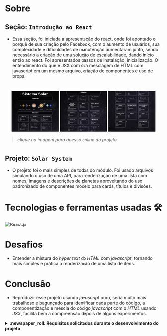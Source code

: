 # Sobre

## Seção: `Introdução ao React`
- Essa seção, foi iniciada a apresentação do react, onde foi apontado o porquê de sua criação pelo Facebook, com o aumento de usuários, sua complexidade e dificuldades de manutenção aumentaram junto, sendo necessário a criação de uma solução de escalabilidade, dando início então ao react. Foi apresentados passos de instalação, inicialização. O entendimento do que é JSX com sua mesclagem de HTML com javascript em um mesmo arquivo, criação de componentes e uso de props.
#
<div align="center">
  <a href="https://davidrogger.github.io/trybe-project-solar-system">
    <img width="30%" src="./imgs/project_solar_system_top.jpg">
    <img width="30%" src="./imgs/project_solar_system_mid.jpg">
    <img width="30%" src="./imgs/project_solar_system_bottom.jpg">
  </a>
</div>

>*clique na imagem para acesso online do projeto*
#
## Projeto: `Solar System`
- O projeto foi o mais simples de todos do módulo. Foi usado arquivos simulando o uso de uma API, para renderização de uma lista com nomes, imagens e descrições de planetas aproveitando do uso padronizado de componentes modelo para cards, títulos e divisões.

# Tecnologias e ferramentas usadas 🛠

![React.js](https://img.shields.io/badge/-React.js-61DAFB?style=flat-square&logo=react&logoColor=ffffff)


# Desafios

- Entender a mistura do *hyper text* do *HTML* com *javascript*, tornando mais simples e prática a renderização de uma lista de itens.

# Conclusão

- Reproduzir esse projeto usando *javascript* puro, seria muito mais trabalhoso e bagunçado para identificar cada parte do código, a componentização e mescla do código *javascript* com o *HTML* usando *JSX*, facilita bem a compreensão depois de alguns experimentos.

</details>

<details>
  <summary>
    <strong>
      :newspaper_roll: Requisitos solicitados durante o desenvolvimento do projeto
    </strong>
  </summary>

 
### Requisitos
*Nome* | *Avaliação*
--- | :---:
1 - Crie um componente chamado `Header` | :heavy_check_mark:
2 - Crie um componente chamado `SolarSystem`  | :heavy_check_mark:
3 - Crie um componente chamado `Title` | :heavy_check_mark:
4 - Renderize o componente `Title` dentro do componente `SolarSystem` | :heavy_check_mark:
5 - Crie um componente chamado `PlanetCard` | :heavy_check_mark:
6 - Renderize uma lista com os planetas do Sistema Solar | :heavy_check_mark:
7 - Crie um componente chamado `Missions`  | :heavy_check_mark:
8 - Renderize o componente `Title` dentro do componente `Missions` | :heavy_check_mark:
9 - Crie um componente chamado `MissionCard` | :heavy_check_mark:
10 - Renderize uma lista com as missões espaciais | :heavy_check_mark:


</details>
